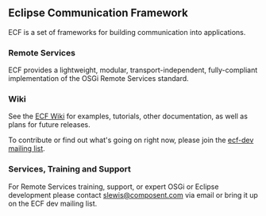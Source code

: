 ## Eclipse Communication Framework

ECF is a set of frameworks for building communication into applications. 

### Remote Services
ECF provides a lightweight, modular, transport-independent, fully-compliant implementation of the OSGi Remote Services standard.

### Wiki
See the [ECF Wiki](https://wiki.eclipse.org/Eclipse_Communication_Framework_Project) for examples, tutorials, other documentation, as well as plans for future releases.

To contribute or find out what's going on right now, please join the [ecf-dev mailing list](https://accounts.eclipse.org/mailing-list/ecf-dev).

### Services, Training and Support
For Remote Services training, support, or expert OSGi or Eclipse development please contact slewis@composent.com via email or bring it up on the ECF dev mailing list. 
